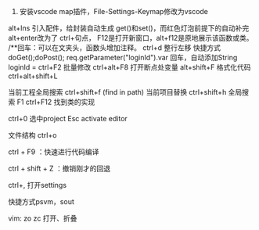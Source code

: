 1. 安装vscode map插件，File-Settings-Keymap修改为vscode

alt+Ins 引入配件，给封装自动生成 get()和set()，而红色灯泡前提下的自动补完alt+enter改为了  ctrl+句点，
F12是打开新窗口，alt+f12是原地展示该函数或类。  /**回车：可以在文夹头，函数头增加注释。
ctrl+d  整行左移
快捷方式doGet();doPost();
req.getParameter("loginId").var 回车，自动添加String loginId =
ctrl+F2 批量修改
ctrl+alt+F8 打开断点处变量
alt+shift+F 格式化代码  ctrl+alt+shift+L

当前工程全局搜索 ctrl+shift+f 	(find in path)
当前项目替换 ctrl+shift+h
全局搜索 F1
ctrl+F12  找到类的实现

ctrl+0 	选中project
Esc 	activate editor

文件结构 ctrl+o

ctrl + F9 ：快速进行代码编译

ctrl + shift + Z ：撤销刚才的回退

ctrl+,	打开settings


 快捷方式psvm，sout
 

 vim: zo  zc  打开、折叠